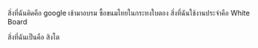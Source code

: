 ﻿สิ่งที่ฉันคิดคือ google
เช้ามาอบรม ซื้อขนมไทยในกระทงใบตอง
สิ่งที่ฉันใช้งานประจำคือ White Board

สิ่งที่ฉันเป็นคือ สิงโต